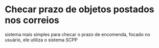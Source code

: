 # Checar prazo de objetos postados nos correios
sistema mais simples para checar o prazo de encomenda, focado no usuário, ele utiliza o sistema SCPP
